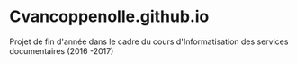 # Cvancoppenolle.github.io
Projet de fin d'année dans le cadre du cours d'Informatisation des services documentaires (2016 -2017)
